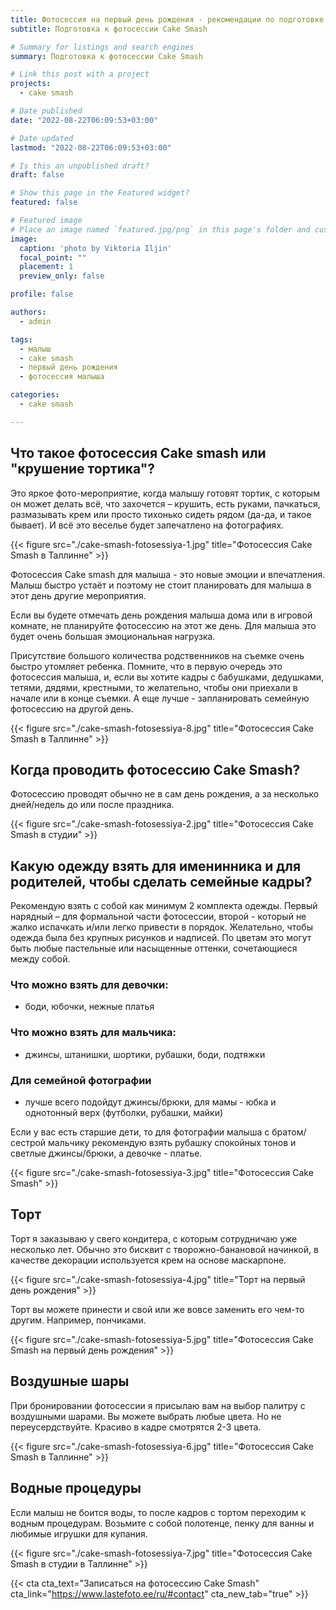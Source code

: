 ```yaml
---
title: Фотосессия на первый день рождения - рекомендации по подготовке
subtitle: Подготовка к фотосессии Cake Smash

# Summary for listings and search engines
summary: Подготовка к фотосессии Cake Smash

# Link this post with a project
projects: 
  - cake smash

# Date published
date: "2022-08-22T06:09:53+03:00"

# Date updated
lastmod: "2022-08-22T06:09:53+03:00"

# Is this an unpublished draft?
draft: false

# Show this page in the Featured widget?
featured: false

# Featured image
# Place an image named `featured.jpg/png` in this page's folder and customize its options here.
image:
  caption: 'photo by Viktoria Iljin'
  focal_point: ""
  placement: 1
  preview_only: false

profile: false

authors:
  - admin

tags:
  - малыш
  - cake smash
  - первый день рождения
  - фотосессия малыша

categories:
  - cake smash

---
```

## Что такое фотосессия Cake smash или "крушение тортика"? 
Это яркое фото-мероприятие, когда малышу готовят тортик, с которым он может делать всё, что захочется – крушить, есть руками, пачкаться, размазывать крем или просто тихонько сидеть рядом (да-да, и такое бывает). И всё это веселье будет запечатлено на фотографиях.

{{< figure src="./cake-smash-fotosessiya-1.jpg" title="Фотосессия Cake Smash в Таллинне" >}}

Фотосессия Cake smash для малыша - это новые эмоции и впечатления. Малыш быстро устаёт и поэтому не стоит планировать для малыша в этот день другие мероприятия. 

Если вы будете отмечать день рождения малыша дома или в игровой комнате, не планируйте фотосессию на этот же день. Для малыша это будет очень большая эмоциональная нагрузка.

Присутствие большого количества родственников на съемке очень быстро утомляет ребенка. Помните, что в первую очередь это фотосессия малыша, и, если вы хотите кадры с бабушками, дедушками, тетями, дядями, крестными, то желательно, чтобы они приехали в начале или в конце съемки. А еще лучше - запланировать семейную фотосессию на другой день. 

{{< figure src="./cake-smash-fotosessiya-8.jpg" title="Фотосессия Cake Smash в Таллинне" >}}

## Когда проводить фотосессию Cake Smash? 
Фотосессию проводят обычно не в сам день рождения, а за несколько дней/недель до или после праздника. 

{{< figure src="./cake-smash-fotosessiya-2.jpg" title="Фотосессия Cake Smash в студии" >}}

## Какую одежду взять для именинника и для родителей, чтобы сделать семейные кадры?
Рекомендую взять с собой как минимум 2 комплекта одежды. Первый нарядный – для формальной части фотосессии, второй - который не жалко испачкать и/или легко привести в порядок. Желательно, чтобы одежда была без крупных рисунков и надписей. По цветам это могут быть любые пастельные или насыщенные оттенки, сочетающиеся между собой. 
### Что можно взять для девочки:
- боди, юбочки, нежные платья 
### Что можно взять для мальчика:
- джинсы, штанишки, шортики, рубашки, боди, подтяжки
### Для семейной фотографии 
- лучше всего подойдут джинсы/брюки, для мамы - юбка и однотонный верх (футболки, рубашки, майки)

Если у вас есть старшие дети, то для фотографии малыша с братом/сестрой мальчику рекомендую взять рубашку спокойных тонов и светлые джинсы/брюки, а девочке - платье.

{{< figure src="./cake-smash-fotosessiya-3.jpg" title="Фотосессия Cake Smash" >}}

## Торт
Торт я заказываю у свего кондитера, с которым сотрудничаю уже несколько лет. Обычно это бисквит с творожно-банановой начинкой, в качестве декорации используется крем на основе маскарпоне.

{{< figure src="./cake-smash-fotosessiya-4.jpg" title="Торт на первый день рождения" >}}

Торт вы можете принести и свой или же вовсе заменить его чем-то другим. Например, пончиками.  

{{< figure src="./cake-smash-fotosessiya-5.jpg" title="Фотосессия Cake Smash на первый день рождения" >}}

## Воздушные шары
При бронировании фотосессии я присылаю вам на выбор палитру с воздушными шарами. Вы можете выбрать любые цвета. Но не переусердствуйте. Красиво в кадре смотрятся 2-3 цвета. 

{{< figure src="./cake-smash-fotosessiya-6.jpg" title="Фотосессия Cake Smash в Таллинне" >}}

## Водные процедуры

Если малыш не боится воды, то после кадров с тортом переходим к водным процедурам. Возьмите с собой полотенце, пенку для ванны и любимые игрушки для купания.

{{< figure src="./cake-smash-fotosessiya-7.jpg" title="Фотосессия Cake Smash в студии в Таллинне" >}}

{{< cta cta_text="Записаться на фотосессию Cake Smash" cta_link="https://www.lastefoto.ee/ru/#contact" cta_new_tab="true" >}}